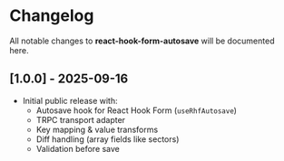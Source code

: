# Changelog

All notable changes to **react-hook-form-autosave** will be documented here.

## [1.0.0] - 2025-09-16

- Initial public release with:
  - Autosave hook for React Hook Form (`useRhfAutosave`)
  - TRPC transport adapter
  - Key mapping & value transforms
  - Diff handling (array fields like sectors)
  - Validation before save
